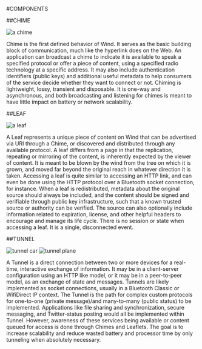 #COMPONENTS

##CHIME

![a chime](http://media.giphy.com/media/aVG74zntJGZEY/giphy.gif)

Chime is the first defined behavior of Wind. It serves as the basic building block of communication, much like the hyperlink does on the Web. An application can broadcast a chime to indicate it is available to speak a specified protocol or offer a piece of content, using a specified radio technology at a specific address. It may also include authentication identifiers (public keys) and additional useful metadata to help consumers of the service decide whether they want to connect or not. Chiming is lightweight, lossy, transient and disposable. It is one-way and asynchronous, and both broadcasting and listening for chimes is meant to have little impact on battery or network scalability.

##LEAF

![a leaf](http://media.giphy.com/media/1AUG0F59WKMuI/giphy.gif)

A Leaf represents a unique piece of content on Wind that can be advertised via URI through a Chime, or discovered and distributed through any available protocol. A leaf differs from a page in that the replication, repeating or mirroring of the content, is inherently expected by the viewer of content. It is meant to be blown by the wind from the tree on which it is grown, and moved far beyond the original reach in whatever direction it is taken. Accessing a leaf is quite similar to accessing an HTTP link, and can even be done using the HTTP protocol over a Bluetooth socket connection, for instance. When a leaf is redistributed, metadata about the original source should always be included, and the content should be signed and verifiable through public key infrastructure, such that a known trusted source or authority can be verified. The source can also optionally include information related to expiration, license, and other helpful headers to encourage and manage its life cycle. There is no session or state when accessing a leaf. It is a single, disconnected event.

##TUNNEL

![tunnel car](http://media.giphy.com/media/11h0UVAzvaipI4/giphy.gif) ![tunnel plane](http://media.giphy.com/media/gtO9o3PvG95WE/giphy.gif)

A Tunnel is a direct connection between two or more devices for a real-time, interactive exchange of information. It may be in a client-server configuration using an HTTP like model, or it may be in a peer-to-peer model, as an exchange of state and messages. Tunnels are likely implemented as socket connections, usually in a Bluetooth Classic or WifiDirect IP context. The Tunnel is the path for complex custom protocols for one-to-one (private message)/and many-to-many (public status) to be implemented. Applications like file sharing and synchronization, secure messaging, and Twitter-status posting would all be implemented within Tunnel. However, awareness of these services being available or content queued for access is done through Chimes and Leaflets. The goal is to increase scalability and reduce wasted battery and processor time by only tunneling when absolutely necessary.
